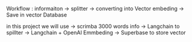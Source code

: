 Workflow : informaiton -> splitter -> converting into Vector embeding -> Save in vector Database

in this project we will use -> scrimba 3000 words info -> Langchain to spillter -> Langchain + OpenAI Emmbeding -> Superbase to store vector


